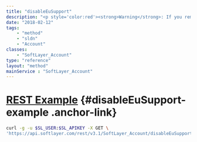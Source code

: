 ```yaml
---
title: "disableEuSupport"
description: "<p style='color:red'><strong>Warning</strong>: If you remove the EU Supported account flag, you are removing the restriction that limits Processing activities to EU personnel.</p> "
date: "2018-02-12"
tags:
    - "method"
    - "sldn"
    - "Account"
classes:
    - "SoftLayer_Account"
type: "reference"
layout: "method"
mainService : "SoftLayer_Account"
---
```


# [REST Example](#disableEuSupport-example) <a href="/article/rest/"><i class="fas fa-question"></i></a> {#disableEuSupport-example .anchor-link} 
```bash
curl -g -u $SL_USER:$SL_APIKEY -X GET \
'https://api.softlayer.com/rest/v3.1/SoftLayer_Account/disableEuSupport'
```
